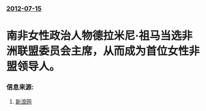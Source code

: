 ### [2012-07-15](/news/2012/07/15/index.md)

##### 
#  南非女性政治人物德拉米尼·祖马当选非洲联盟委员会主席，从而成为首位女性非盟领导人。




### 信息来源:

1. [新浪网](http://news.sina.com.cn/w/2012-07-16/045924780174.shtml)
